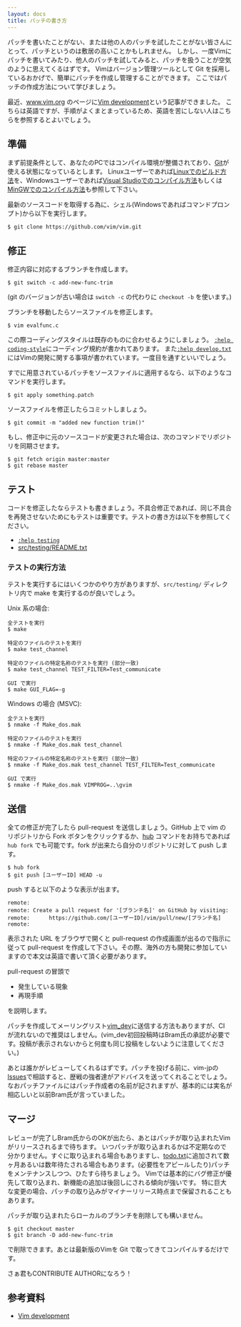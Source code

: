 ```yaml
---
layout: docs
title: パッチの書き方
---
```


パッチを書いたことがない、または他の人のパッチを試したことがない皆さんにとって、パッチというのは敷居の高いことかもしれません。
しかし、一度Vimにパッチを書いてみたり、他人のパッチを試してみると、パッチを扱うことが空気のように思えてくるはずです。
Vimはバージョン管理ツールとして Git を採用しているおかげで、簡単にパッチを作成し管理することができます。
ここではパッチの作成方法について学びましょう。

最近、www.vim.org のページに[Vim development](http://www.vim.org/develop.php)という記事ができました。
こちらは英語ですが、手順がよくまとまっているため、英語を苦にしない人はこちらを参照するとよいでしょう。

## 準備

まず前提条件として、あなたのPCではコンパイル環境が整備されており、[Git](https://git-scm.com/)が使える状態になっているとします。
Linuxユーザーであれば[Linuxでのビルド方法](http://vim-jp.org/docs/build_linux.md)を、Windowsユーザーであれば[Visual Studioでのコンパイル方法](http://vim-jp.org/docs/build_windows_msvc.html)もしくは[MinGWでのコンパイル方法](http://vim-jp.org/docs/build_windows_mingw.html)も参照して下さい。

最新のソースコードを取得する為に、シェル(Windowsであればコマンドプロンプト)から以下を実行します。

    $ git clone https://github.com/vim/vim.git

## 修正

修正内容に対応するブランチを作成します。

    $ git switch -c add-new-func-trim

(git のバージョンが古い場合は `switch -c` の代わりに `checkout -b` を使います。)

ブランチを移動したらソースファイルを修正します。

    $ vim evalfunc.c

この際コーディングスタイルは既存のものに合わせるようにしましょう。
[`:help coding-style`](http://vim-jp.org/vimdoc-ja/develop.html#coding-style)にコーディング規約が書かれてあります。
また[`:help develop.txt`](http://vim-jp.org/vimdoc-ja/develop.html)にはVimの開発に関する事項が書かれています。一度目を通すといいでしょう。

すでに用意されているパッチをソースファイルに適用するなら、以下のようなコマンドを実行します。

    $ git apply something.patch

ソースファイルを修正したらコミットしましょう。

    $ git commit -m "added new function trim()"

もし、修正中に元のソースコードが変更された場合は、次のコマンドでリポジトリを同期させます。

    $ git fetch origin master:master
    $ git rebase master

## テスト

コードを修正したならテストも書きましょう。不具合修正であれば、同じ不具合を再発させないためにもテストは重要です。テストの書き方は以下を参照してください。

- [`:help testing`](http://vim-jp.org/vimdoc-ja/testing.html#testing)
- [src/testing/README.txt](https://github.com/vim/vim/blob/master/src/testing/README.txt)

### テストの実行方法

テストを実行するにはいくつかのやり方がありますが、`src/testing/` ディレクトリ内で make を実行するのが良いでしょう。

Unix 系の場合:

    全テストを実行
    $ make

    特定のファイルのテストを実行
    $ make test_channel

    特定のファイルの特定名称のテストを実行 (部分一致)
    $ make test_channel TEST_FILTER=Test_communicate

    GUI で実行
    $ make GUI_FLAG=-g

Windows の場合 (MSVC):

    全テストを実行
    $ nmake -f Make_dos.mak

    特定のファイルのテストを実行
    $ nmake -f Make_dos.mak test_channel

    特定のファイルの特定名称のテストを実行 (部分一致)
    $ nmake -f Make_dos.mak test_channel TEST_FILTER=Test_communicate

    GUI で実行
    $ nmake -f Make_dos.mak VIMPROG=..\gvim

## 送信

全ての修正が完了したら pull-request を送信しましょう。GitHub 上で vim のリポジトリから Fork ボタンをクリックするか、[hub](https://github.com/github/hub) コマンドをお持ちであれば `hub fork` でも可能です。fork が出来たら自分のリポジトリに対して push します。

    $ hub fork
    $ git push [ユーザーID] HEAD -u

push すると以下のような表示が出ます。

    remote:
    remote: Create a pull request for '[ブランチ名]' on GitHub by visiting:
    remote:      https://github.com/[ユーザーID]/vim/pull/new/[ブランチ名]
    remote:


表示された URL をブラウザで開くと pull-request の作成画面が出るので指示に従って pull-request を作成して下さい。その際、海外の方も開発に参加していますので本文は英語で書いて頂く必要があります。

pull-request の冒頭で

- 発生している現象
- 再現手順

を説明します。

パッチを作成してメーリングリスト[vim\_dev](https://groups.google.com/forum/#!forum/vim_dev)に送信する方法もありますが、CI が流れないので推奨はしません。(vim\_dev初回投稿時はBram氏の承認が必要です。投稿が表示されないからと何度も同じ投稿をしないように注意してください。)

あとは誰かがレビューしてくれるはずです。パッチを投げる前に、vim-jpの[Issues](http://github.com/vim-jp/issues/issues)で相談すると、歴戦の強者達がアドバイスを送ってくれることでしょう。
なおパッチファイルにはパッチ作成者の名前が記されますが、基本的には実名が相応しいと以前Bram氏が言っていました。

## マージ

レビューが完了しBram氏からのOKが出たら、あとはパッチが取り込まれたVimがリリースされるまで待ちます。
いつパッチが取り込まれるかは不定期なので分かりません。すぐに取り込まれる場合もありますし、[todo.txt](https://github.com/vim/vim/blob/master/runtime/doc/todo.txt)に追加されて数ヶ月あるいは数年待たされる場合もあります。(必要性をアピールしたり)パッチをメンテナンスしつつ、ひたすら待ちましょう。
Vimでは基本的にバグ修正が優先して取り込まれ、新機能の追加は後回しにされる傾向が強いです。
特に巨大な変更の場合、パッチの取り込みがマイナーリリース時点まで保留されることもあります。

パッチが取り込まれたらローカルのブランチを削除しても構いません。

    $ git checkout master
    $ git branch -D add-new-func-trim

で削除できます。あとは最新版のVimを Git で取ってきてコンパイルするだけです。

さぁ君もCONTRIBUTE AUTHORになろう！

## 参考資料

- [Vim development](http://www.vim.org/develop.php)
